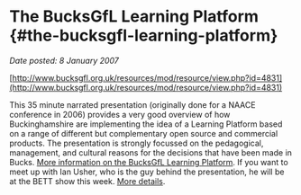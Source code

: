 # The BucksGfL Learning Platform {#the-bucksgfl-learning-platform}

_Date posted: 8 January 2007_

[http://www.bucksgfl.org.uk/resources/mod/resource/view.php?id=4831](http://www.bucksgfl.org.uk/resources/mod/resource/view.php?id=4831)

This 35 minute narrated presentation (originally done for a NAACE conference in 2006) provides a very good overview of how Buckinghamshire are implementing the idea of a Learning Platform based on a range of different but complementary open source and commercial products. The presentation is strongly focussed on the pedagogical, management, and cultural reasons for the decisions that have been made in Bucks. [More information on the BucksGfL Learning Platform](http://www.bucksgfl.org.uk/resources/course/view.php?id=113). If you want to meet up with Ian Usher, who is the guy behind the presentation, he will be at the BETT show this week. [More details](http://moodlea.blogspot.com/2007/01/return-to-naples.html).
